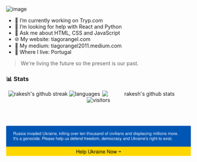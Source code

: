 ![image](https://user-images.githubusercontent.com/70700766/174063291-809cc640-bf59-438d-9538-513aa505173b.png)


* 🔭 I’m currently working on Tryp.com
* 🤔 I’m looking for help with React and Python
* 💬 Ask me about HTML, CSS and JavaScript
* 🌐 My website: tiagorangel.com
* 📜 My medium: tiagorangel2011.medium.com
* 🚩 Where I live: Portugal

> We're living the future so
> the present is our past.

### 📊 Stats

<div align="center">
  
<img src="https://github-readme-stats.vercel.app/api?username=tiagorangel2011&include_all_commits=true&show_icons=true&theme=github_light&hide_border=true" alt="rakesh's github stats" width="48%" align="right" >
<img src="https://github-readme-streak-stats.herokuapp.com/?user=tiagorangel2011&theme=github_light&hide_border=true" alt="rakesh's github streak" width="48%" >
<img alt="languages" src="https://github-readme-stats.vercel.app/api/top-langs/?username=tiagorangel2011&theme=github_light&hide_border=true&layout=compact" />
<br>
<img src="https://visitor-badge.laobi.icu/badge?page_id=tiagorangel2011.tiagorangel2011" alt="visitors">
</div>

<br/><br/>

[![Stand With Ukraine](https://raw.githubusercontent.com/vshymanskyy/StandWithUkraine/main/banner2-direct.svg)](https://stand-with-ukraine.pp.ua)
